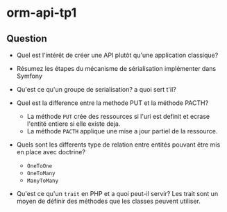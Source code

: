 # orm-api-tp1

## Question

- Quel est l'intérêt de créer une API plutôt qu'une application classique?

- Résumez les étapes du mécanisme de sérialisation implémenter dans Symfony

- Qu'est ce qu'un groupe de serialisation? a quoi sert t'il?

- Quel est la difference entre la methode PUT et la méthode PACTH?
    - La méthode ```PUT``` crée des ressources si l'uri est definit et ecrase l'entité entiere si elle existe deja.
    - La méthode ```PACTH``` applique une mise a jour partiel de la ressource.
- Quels sont les differents type de relation entre entités pouvant être mis en place avec doctrine?
    - ```OneToOne```
    - ```OneToMany```
    - ```ManyToMany```
- Qu'est ce qu'un ```trait``` en PHP et a quoi peut-il servir?
    Les trait sont un moyen de définir des méthodes que les classes peuvent utiliser.
